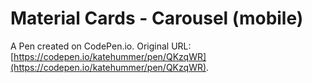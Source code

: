 # Material Cards - Carousel (mobile)

A Pen created on CodePen.io. Original URL: [https://codepen.io/katehummer/pen/QKzqWR](https://codepen.io/katehummer/pen/QKzqWR).


